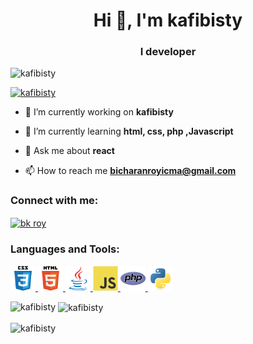 <h1 align="center">Hi 👋, I'm kafibisty</h1>
<h3 align="center">I developer</h3>

<p align="left"> <img src="https://komarev.com/ghpvc/?username=kafibisty&label=Profile%20views&color=0e75b6&style=flat" alt="kafibisty" /> </p>

<p align="left"> <a href="https://github.com/ryo-ma/github-profile-trophy"><img src="https://github-profile-trophy.vercel.app/?username=kafibisty" alt="kafibisty" /></a> </p>

- 🔭 I’m currently working on **kafibisty**

- 🌱 I’m currently learning **html, css, php ,Javascript**

- 💬 Ask me about **react**

- 📫 How to reach me **bicharanroyicma@gmail.com**

<h3 align="left">Connect with me:</h3>
<p align="left">
<a href="https://fb.com/bk roy" target="blank"><img align="center" src="https://raw.githubusercontent.com/rahuldkjain/github-profile-readme-generator/master/src/images/icons/Social/facebook.svg" alt="bk roy" height="30" width="40" /></a>
</p>

<h3 align="left">Languages and Tools:</h3>
<p align="left"> <a href="https://www.w3schools.com/css/" target="_blank" rel="noreferrer"> <img src="https://raw.githubusercontent.com/devicons/devicon/master/icons/css3/css3-original-wordmark.svg" alt="css3" width="40" height="40"/> </a> <a href="https://www.w3.org/html/" target="_blank" rel="noreferrer"> <img src="https://raw.githubusercontent.com/devicons/devicon/master/icons/html5/html5-original-wordmark.svg" alt="html5" width="40" height="40"/> </a> <a href="https://www.java.com" target="_blank" rel="noreferrer"> <img src="https://raw.githubusercontent.com/devicons/devicon/master/icons/java/java-original.svg" alt="java" width="40" height="40"/> </a> <a href="https://developer.mozilla.org/en-US/docs/Web/JavaScript" target="_blank" rel="noreferrer"> <img src="https://raw.githubusercontent.com/devicons/devicon/master/icons/javascript/javascript-original.svg" alt="javascript" width="40" height="40"/> </a> <a href="https://www.php.net" target="_blank" rel="noreferrer"> <img src="https://raw.githubusercontent.com/devicons/devicon/master/icons/php/php-original.svg" alt="php" width="40" height="40"/> </a> <a href="https://www.python.org" target="_blank" rel="noreferrer"> <img src="https://raw.githubusercontent.com/devicons/devicon/master/icons/python/python-original.svg" alt="python" width="40" height="40"/> </a> </p>

<p><img align="left" src="https://github-readme-stats.vercel.app/api/top-langs?username=kafibisty&show_icons=true&locale=en&layout=compact" alt="kafibisty" /></p>

<p>&nbsp;<img align="center" src="https://github-readme-stats.vercel.app/api?username=kafibisty&show_icons=true&locale=en" alt="kafibisty" /></p>

<p><img align="center" src="https://github-readme-streak-stats.herokuapp.com/?user=kafibisty&" alt="kafibisty" /></p>
